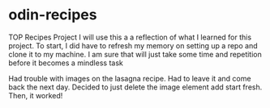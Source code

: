 # odin-recipes
TOP Recipes Project
I will use this a a reflection of what I learned for this project. 
To start, I did have to refresh my memory on setting up a repo and clone it to my machine. I am sure that will just take some time and repetition before it becomes a mindless task

Had trouble with images on the lasagna recipe. Had to leave it and come back the next day. Decided to just delete the image element add start fresh. Then, it worked!